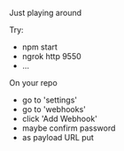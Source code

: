Just playing around

Try:
* npm start
* ngrok http 9550
* ...

On your repo
* go to 'settings'
* go to 'webhooks'
* click 'Add Webhook'
* maybe confirm password
* as payload URL put

